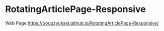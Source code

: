 # RotatingArticlePage-Responsive


Web Page:https://ooguzyuksel.github.io/RotatingArticlePage-Responsive/
